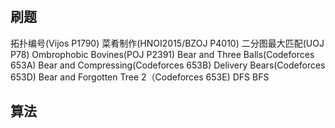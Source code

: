 # 
## 刷题
拓扑编号(Vijos P1790)
菜肴制作(HNOI2015/BZOJ P4010)
二分图最大匹配(UOJ P78)
Ombrophobic Bovines(POJ P2391)
Bear and Three Balls(Codeforces 653A)
Bear and Compressing(Codeforces 653B)
Delivery Bears(Codeforces 653D)
Bear and Forgotten Tree 2（Codeforces 653E) DFS BFS

## 算法
